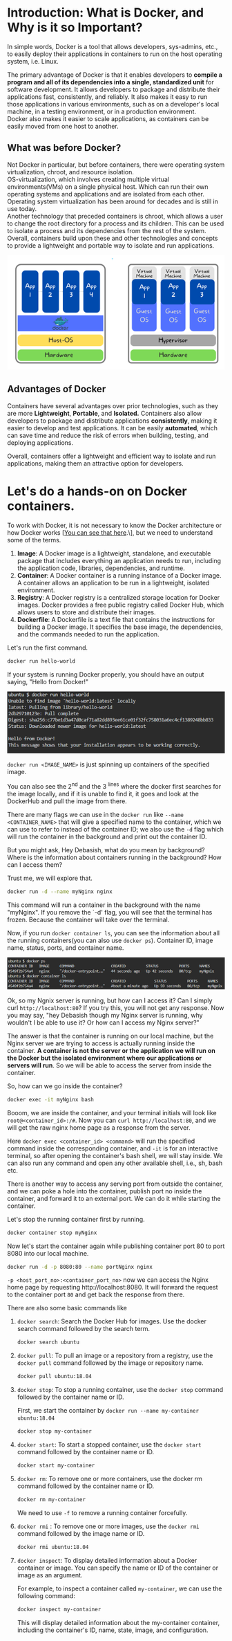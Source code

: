 # Introduction: What is Docker, and Why is it so Important?

In simple words, Docker is a tool that allows developers, sys-admins, etc., to easily deploy their applications in containers to run on the host operating system, i.e. Linux.

The primary advantage of Docker is that it enables developers to **compile a program and all of its dependencies into a single, standardized unit** for software development. It allows developers to package and distribute their applications fast, consistently, and reliably. It also makes it easy to run those applications in various environments, such as on a developer's local machine, in a testing environment, or in a production environment.  
Docker also makes it easier to scale applications, as containers can be easily moved from one host to another.

## What was before Docker?

Not Docker in particular, but before containers, there were operating system virtualization, chroot, and resource isolation.  
OS-virtualization, which involves creating multiple virtual environments(VMs) on a single physical host. Which can run their own operating systems and applications and are isolated from each other. Operating system virtualization has been around for decades and is still in use today.  
Another technology that preceded containers is chroot, which allows a user to change the root directory for a process and its children. This can be used to isolate a process and its dependencies from the rest of the system.  
Overall, containers build upon these and other technologies and concepts to provide a lightweight and portable way to isolate and run applications.

![Docker vs VMs](.github/images/01docker-VMs.png)

## Advantages of Docker

Containers have several advantages over prior technologies, such as they are more **Lightweight**, **Portable**, and **Isolated.** Containers also allow developers to package and distribute applications **consistently**, making it easier to develop and test applications. It can be easily **automated**, which can save time and reduce the risk of errors when building, testing, and deploying applications.

Overall, containers offer a lightweight and efficient way to isolate and run applications, making them an attractive option for developers.

# Let's do a hands-on on Docker containers.

To work with Docker, it is not necessary to know the Docker architecture or how Docker works \[[You can see that here](https://docs.docker.com/get-started/overview/#:~:text=Docker%20architecture,to%20a%20remote%20Docker%20daemon.).\], but we need to understand some of the terms.

1.  **Image**: A Docker image is a lightweight, standalone, and executable package that includes everything an application needs to run, including the application code, libraries, dependencies, and runtime.
2.  **Container**: A Docker container is a running instance of a Docker image. A container allows an application to be run in a lightweight, isolated environment.
3.  **Registry**: A Docker registry is a centralized storage location for Docker images. Docker provides a free public registry called Docker Hub, which allows users to store and distribute their images.
4.  **Dockerfile**: A Dockerfile is a text file that contains the instructions for building a Docker image. It specifies the base image, the dependencies, and the commands needed to run the application.

Let's run the first command.

```bash
docker run hello-world
```

If your system is running Docker properly, you should have an output saying, "Hello from Docker!"

![](.github/images/02helloDocker.png)

`docker run <IMAGE_NAME>` is just spinning up containers of the specified image.

You can also see the 2<sup>nd</sup> and the 3 <sup>lines</sup> where the docker first searches for the image locally, and if it is unable to find it, it goes and look at the DockerHub and pull the image from there.

There are many flags we can use in the `docker run` like `--name <CONTAINER_NAME>` that will give a specified name to the container, which we can use to refer to instead of the container ID; we also use the `-d` flag which will run the container in the background and print out the container ID.

But you might ask, Hey Debasish, what do you mean by background? Where is the information about containers running in the background? How can I access them?

Trust me, we will explore that.

```bash
docker run -d --name myNginx nginx
```

This command will run a container in the background with the name "myNginx". If you remove the \`-d' flag, you will see that the terminal has frozen. Because the container will take over the terminal.

Now, if you run `docker container ls`, you can see the information about all the running containers(you can also use `docker ps`). Container ID, image name, status, ports, and container name.

![](.github/images/03dockerps.png)

Ok, so my Ngnix server is running, but how can I access it? Can I simply curl `http://localhost:80`? If you try this, you will not get any response. Now you may say, "hey Debasish though my Nginx server is running, why wouldn't I be able to use it? Or how can I access my Nginx server?"

The answer is that the container is running on our local machine, but the Nginx server we are trying to access is actually running inside the container. **A container is not the server or the application we will run on the Docker but the isolated environment where our applications or servers will run**. So we will be able to access the server from inside the container.

So, how can we go inside the container?

```bash
docker exec -it myNginx bash
```

Booom, we are inside the container, and your terminal initials will look like `root@<container_id>:/#`. Now you can `curl http://localhost:80`, and we will get the raw nginx home page as a response from the server.

Here `docker exec <container_id> <command>` will run the specified command inside the corresponding container, and `-it` is for an interactive terminal, so after opening the container's bash shell, we will stay inside. We can also run any command and open any other available shell, i.e., sh, bash etc.

There is another way to access any serving port from outside the container, and we can poke a hole into the container, publish port no inside the container, and forward it to an external port. We can do it while starting the container.

Let's stop the running container first by running.

```bash
docker container stop myNginx
```

Now let's start the container again while publishing container port 80 to port 8080 into our local machine.

```bash
docker run -d -p 8080:80 --name portNginx nginx
```

`-p <host_port_no>:<container_port_no>` now we can access the Nginx home page by requesting http://localhost:8080. It will forward the request to the container port `80` and get back the response from there.

There are also some basic commands like

1.  `docker search`: Search the Docker Hub for images. Use the docker search command followed by the search term.

    ```bash
    docker search ubuntu
    ```

2.  `docker pull`: To pull an image or a repository from a registry, use the `docker pull` command followed by the image or repository name.

    ```bash
    docker pull ubuntu:18.04
    ```

3.  `docker stop`: To stop a running container, use the `docker stop` command followed by the container name or ID.

    First, we start the container by `docker run --name my-container ubuntu:18.04`

    ```bash
    docker stop my-container
    ```

4.  `docker start`: To start a stopped container, use the `docker start` command followed by the container name or ID.

    ```bash
    docker start my-container
    ```

5.  `docker rm`: To remove one or more containers, use the docker rm command followed by the container name or ID.

    ```bash
    docker rm my-container
    ```

    We need to use `-f` to remove a running container forcefully.

6.  `docker rmi` : To remove one or more images, use the `docker rmi` command followed by the image name or ID.

    ```bash
    docker rmi ubuntu:18.04
    ```

7.  `docker inspect`: To display detailed information about a Docker container or image. You can specify the name or ID of the container or image as an argument.

    For example, to inspect a container called `my-container`, we can use the following command:

    ```bash
    docker inspect my-container
    ```

    This will display detailed information about the my-container container, including the container's ID, name, state, image, and configuration.
